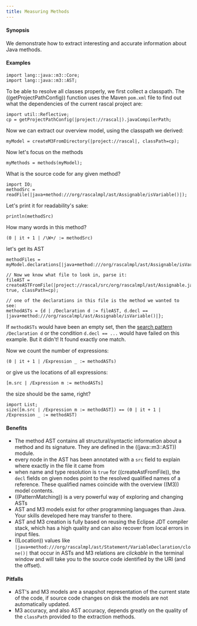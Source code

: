 ```yaml
---
title: Measuring Methods
---
```


#### Synopsis

We demonstrate how to extract interesting and accurate information about Java methods.

#### Examples

```rascal-shell
import lang::java::m3::Core;
import lang::java::m3::AST;
```

To be able to resolve all classes properly, we first collect a classpath. The 
((getProjectPathConfig)) function uses the Maven `pom.xml` file to find out what the
dependencies of the current rascal project are:
```rascal-shell,continue
import util::Reflective;
cp = getProjectPathConfig(|project://rascal|).javaCompilerPath;
```

Now we can extract our overview model, using the classpath we derived:
```rascal-shell,continue
myModel = createM3FromDirectory(|project://rascal|, classPath=cp);
```
Now let's focus on the methods
```rascal-shell,continue
myMethods = methods(myModel);
```
What is the source code for any given method?
```rascal-shell,continue
import IO;
methodSrc = readFile(|java+method:///org/rascalmpl/ast/Assignable/isVariable()|);
```
Let's print it for readability's sake:
```rascal-shell,continue
println(methodSrc)
```
How many words in this method?
```rascal-shell,continue
(0 | it + 1 | /\W+/ := methodSrc)
```
let's get its AST
```rascal-shell,continue
methodFiles = myModel.declarations[|java+method:///org/rascalmpl/ast/Assignable/isVariable()|];

// Now we know what file to look in, parse it:
fileAST = createASTFromFile(|project://rascal/src/org/rascalmpl/ast/Assignable.java|, true, classPath=cp);

// one of the declarations in this file is the method we wanted to see:
methodASTs = {d | /Declaration d := fileAST, d.decl == |java+method:///org/rascalmpl/ast/Assignable/isVariable()|};
```

If `methodASTs` would have been an empty set, then the [search pattern]((PatternMatching)) `/Declaration d` or the condition `d.decl == ...` would have failed on this example. But it didn't! It found exactly one match.

Now we count the number of expressions:
```rascal-shell,continue
(0 | it + 1 | /Expression _ := methodASTs)
```
or give us the locations of all expressions:
```rascal-shell,continue
[m.src | /Expression m := methodASTs]
```
the size should be the same, right?
```rascal-shell,continue
import List;
size([m.src | /Expression m := methodAST]) == (0 | it + 1 | /Expression _ := methodAST)
```

#### Benefits

* The method AST contains all structural/syntactic information about a method and its signature. They are defined in the ((java::m3::AST)) module.
* every node in the AST has been annotated with a `src` field to explain where exactly in the file it came from
* when name and type resolution is `true` for ((createAstFromFile)), the `decl` fields on given nodes point to the resolved qualified names of a reference. These qualified names coincide with the overview ((M3)) model contents. 
* ((PatternMatching)) is a very powerful way of exploring and changing ASTs
* AST and M3 models exist for other programming languages than Java. Your skills developed here may transfer to there.
* AST and M3 creation is fully based on reusing the Eclipse JDT compiler stack, which has a high quality and can also recover from local errors in input files.
* ((Location)) values like `|java+method:///org/rascalmpl/ast/Statement/VariableDeclaration/clone()|` that occur in ASTs and M3 relations are _clickable_ in the terminal window and will take you to the source code identified by the URI (and the offset).

#### Pitfalls

* AST's and M3 models are a snapshot representation of the current state of the code, if source code changes on disk the models are not automatically updated.
* M3 accuracy, and also AST accuracy, depends greatly on the quality of the `classPath` provided to the extraction methods.